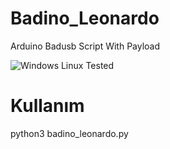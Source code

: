 # Badino_Leonardo
Arduino Badusb Script With Payload

![Windows Linux Tested](http://www.imgim.com/9713inciy4448138.png "Tested")

# Kullanım

python3 badino_leonardo.py
